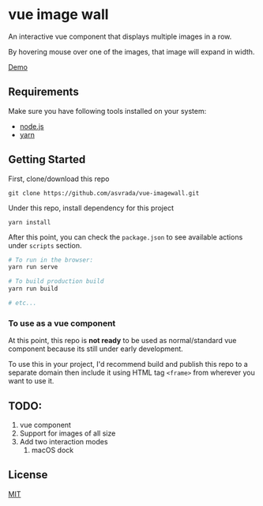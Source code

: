 # vue image wall

An interactive vue component that displays multiple images in a row.

By hovering mouse over one of the images, that image will expand in width.

[Demo](https://asvrada.github.io/vue-imagewall/)

## Requirements 

Make sure you have following tools installed on your system:

* [node.js](https://nodejs.org/)
* [yarn](https://yarnpkg.com/)

## Getting Started

First, clone/download this repo

`git clone https://github.com/asvrada/vue-imagewall.git`

Under this repo, install dependency for this project

`yarn install`

After this point, you can check the `package.json` to see available actions under `scripts` section.

```bash
# To run in the browser:
yarn run serve

# To build production build
yarn run build

# etc...
```

### To use as a vue component

At this point, this repo is **not ready** to be used as normal/standard vue component because its still under early development.

To use this in your project, I'd recommend build and publish this repo to a separate domain then include it using HTML tag `<frame>` from wherever you want to use it.

## TODO:
1. vue component
1. Support for images of all size
2. Add two interaction modes 
    1. macOS dock

## License

[MIT](https://opensource.org/licenses/MIT)
